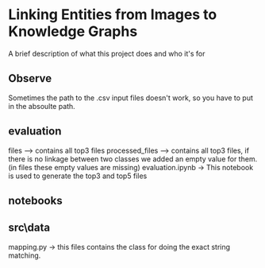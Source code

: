 # Linking Entities from Images to Knowledge Graphs

A brief description of what this project does and who it's for

## Observe
Sometimes the path to the .csv input files doesn't work, so
you have to put in the absoulte path.

## evaluation

files --> contains all top3 files
processed_files --> contains all top3 files, if there is no linkage between two classes we added
an empty value for them. (in files these empty values are missing)
evaluation.ipynb -> This notebook is used to generate the top3 and top5 files


## notebooks

## src\data
mapping.py -> this files contains the class for doing the exact string matching.






